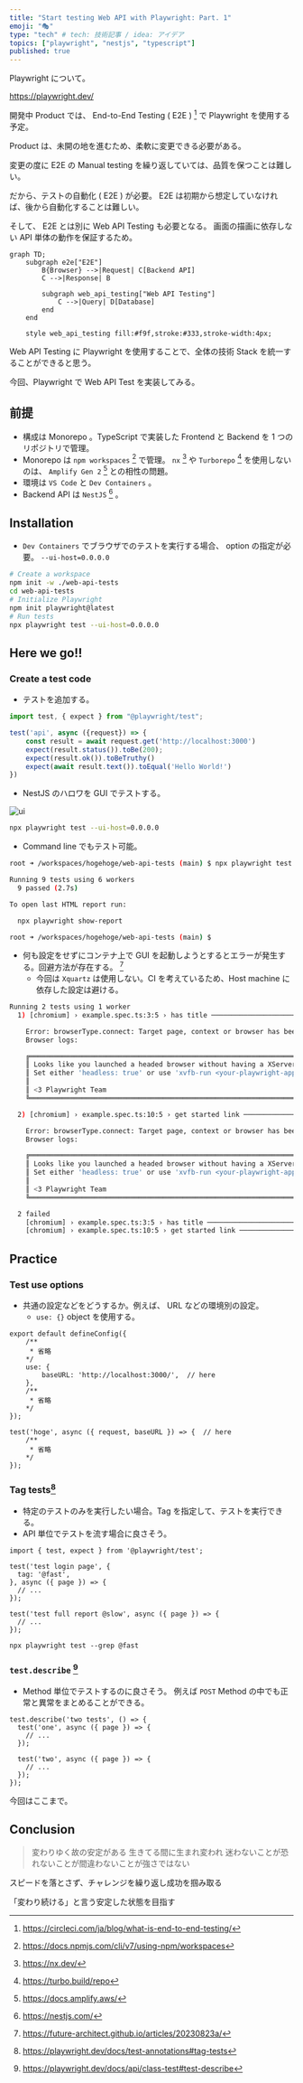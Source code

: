 ```yaml
---
title: "Start testing Web API with Playwright: Part. 1"
emoji: "🎭"
type: "tech" # tech: 技術記事 / idea: アイデア
topics: ["playwright", "nestjs", "typescript"]
published: true
---
```


Playwright について。

https://playwright.dev/

開発中 Product では、 End-to-End Testing ( E2E ) [^6] で Playwright を使用する予定。

Product は、未開の地を進むため、柔軟に変更できる必要がある。

変更の度に E2E の Manual testing を繰り返していては、品質を保つことは難しい。

だから、テストの自動化 ( E2E ) が必要。 E2E は初期から想定していなければ、後から自動化することは難しい。

そして、 E2E とは別に Web API Testing も必要となる。 画面の描画に依存しない API 単体の動作を保証するため。

```mermaid
graph TD;
    subgraph e2e["E2E"]
        B{Browser} -->|Request| C[Backend API]
        C -->|Response| B

        subgraph web_api_testing["Web API Testing"]
            C -->|Query| D[Database]
        end
    end

    style web_api_testing fill:#f9f,stroke:#333,stroke-width:4px;
```

Web API Testing に Playwright を使用することで、全体の技術 Stack を統一することができると思う。

今回、Playwright で Web API Test を実装してみる。

## 前提

- 構成は Monorepo 。TypeScript で実装した Frontend と Backend を 1 つのリポジトリで管理。
- Monorepo は `npm workspaces` [^7] で管理。 `nx` [^1] や `Turborepo` [^2] を使用しないのは、 `Amplify Gen 2` [^3] との相性の問題。
- 環境は `VS Code` と `Dev Containers` 。
- Backend API は `NestJS` [^4] 。

## Installation

- `Dev Containers` でブラウザでのテストを実行する場合、 option の指定が必要。 `--ui-host=0.0.0.0`

```bash
# Create a workspace
npm init -w ./web-api-tests
cd web-api-tests
# Initialize Playwright
npm init playwright@latest
# Run tests
npx playwright test --ui-host=0.0.0.0
```

## Here we go!!

### Create a test code

- テストを追加する。

```TypeScript
import test, { expect } from "@playwright/test";

test('api', async ({request}) => {
    const result = await request.get('http://localhost:3000')
    expect(result.status()).toBe(200);
    expect(result.ok()).toBeTruthy()
    expect(await result.text()).toEqual('Hello World!')
})
```

- NestJS のハロワを GUI でテストする。

![ui](/images/826056c6dc72c6-a.png)

```bash
npx playwright test --ui-host=0.0.0.0
```

- Command line でもテスト可能。

```bash
root ➜ /workspaces/hogehoge/web-api-tests (main) $ npx playwright test

Running 9 tests using 6 workers
  9 passed (2.7s)

To open last HTML report run:

  npx playwright show-report

root ➜ /workspaces/hogehoge/web-api-tests (main) $ 
```

- 何も設定をせずにコンテナ上で GUI を起動しようとするとエラーが発生する。回避方法が存在する。 [^5]
    - 今回は `Xquartz` は使用しない。CI を考えているため、Host machine に依存した設定は避ける。

```bash
Running 2 tests using 1 worker
  1) [chromium] › example.spec.ts:3:5 › has title ──────────────────────────────────────────────────

    Error: browserType.connect: Target page, context or browser has been closed
    Browser logs:

    ╔════════════════════════════════════════════════════════════════════════════════════════════════╗
    ║ Looks like you launched a headed browser without having a XServer running.                     ║
    ║ Set either 'headless: true' or use 'xvfb-run <your-playwright-app>' before running Playwright. ║
    ║                                                                                                ║
    ║ <3 Playwright Team                                                                             ║
    ╚════════════════════════════════════════════════════════════════════════════════════════════════╝

  2) [chromium] › example.spec.ts:10:5 › get started link ──────────────────────────────────────────

    Error: browserType.connect: Target page, context or browser has been closed
    Browser logs:

    ╔════════════════════════════════════════════════════════════════════════════════════════════════╗
    ║ Looks like you launched a headed browser without having a XServer running.                     ║
    ║ Set either 'headless: true' or use 'xvfb-run <your-playwright-app>' before running Playwright. ║
    ║                                                                                                ║
    ║ <3 Playwright Team                                                                             ║
    ╚════════════════════════════════════════════════════════════════════════════════════════════════╝

  2 failed
    [chromium] › example.spec.ts:3:5 › has title ───────────────────────────────────────────────────
    [chromium] › example.spec.ts:10:5 › get started link ───────────────────────────────────────────
```

## Practice

### Test use options
- 共通の設定などをどうするか。例えば、 URL などの環境別の設定。
    - `use: {}` object を使用する。

```typescript: web-api-tests/playwright.config.ts
export default defineConfig({
    /**
     * 省略
    */
    use: {
        baseURL: 'http://localhost:3000/',  // here
    },
    /**
     * 省略
    */
});
```

```typescript: web-api-tests/tests/api.spec.ts
test('hoge', async ({ request, baseURL }) => {  // here
    /**
     * 省略
    */
});
```

### Tag tests[^8]

- 特定のテストのみを実行したい場合。Tag を指定して、テストを実行できる。
- API 単位でテストを流す場合に良さそう。

```typescript: Official Docs
import { test, expect } from '@playwright/test';

test('test login page', {
  tag: '@fast',
}, async ({ page }) => {
  // ...
});

test('test full report @slow', async ({ page }) => {
  // ...
});
```

```bash: Official Docs
npx playwright test --grep @fast
```

### `test.describe` [^9]

- Method 単位でテストするのに良さそう。 例えば `POST` Method の中でも正常と異常をまとめることができる。

```typescript: Official Docs
test.describe('two tests', () => {
  test('one', async ({ page }) => {
    // ...
  });

  test('two', async ({ page }) => {
    // ...
  });
});
```

今回はここまで。

## Conclusion
> 変わりゆく故の安定がある
> 生きてる間に生まれ変われ
> 迷わないことが恐れないことが間違わないことが強さではない

スピードを落とさず、チャレンジを繰り返し成功を掴み取る

「変わり続ける」と言う安定した状態を目指す

[^1]: https://nx.dev/
[^2]: https://turbo.build/repo
[^3]: https://docs.amplify.aws/
[^4]: https://nestjs.com/
[^5]: https://future-architect.github.io/articles/20230823a/
[^6]: https://circleci.com/ja/blog/what-is-end-to-end-testing/
[^7]: https://docs.npmjs.com/cli/v7/using-npm/workspaces
[^8]: https://playwright.dev/docs/test-annotations#tag-tests
[^9]: https://playwright.dev/docs/api/class-test#test-describe
